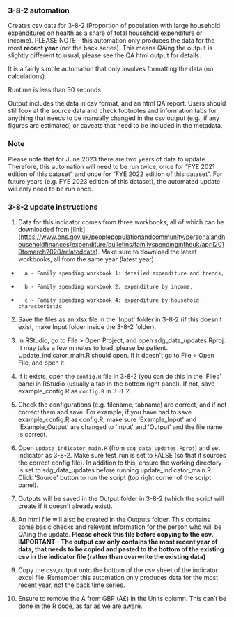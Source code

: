 ### 3-8-2 automation

Creates csv data for 3-8-2 (Proportion of population with large household expenditures on health as a share of total household expenditure or income). PLEASE NOTE - this automation only produces the data for the most **recent year** (not the back series). This means QAing the output is slightly different to usual, please see the QA html output for details.

It is a fairly simple automation that only involves formatting the data (no calculations).

Runtime is less than 30 seconds.

Output includes the data in csv format, and an html QA report. Users should still look at the source data and check footnotes and information tabs for anything that needs to be manually changed in the csv output (e.g., if any figures are estimated) or caveats that need to be included in the metadata.

### Note
Please note that for June 2023 there are two years of data to update. Therefore, this automation will need to be run twice, once for “FYE 2021 edition of this dataset” and once for “FYE 2022 edition of this dataset”. For future years (e.g. FYE 2023 edition of this dataset), the automated update will only need to be run once.

### 3-8-2 update instructions
1) Data for this indicator comes from three workbooks, all of which can be downloaded from [link] (https://www.ons.gov.uk/peoplepopulationandcommunity/personalandhouseholdfinances/expenditure/bulletins/familyspendingintheuk/april2019tomarch2020/relateddata). Make sure to download the latest workbooks, all from the same year (latest year).
-   	a - Family spending workbook 1: detailed expenditure and trends, 
-   	b - Family spending workbook 2: expenditure by income,  
-   	c - Family spending workbook 4: expenditure by household characteristic



2) Save the files as an xlsx file in the 'Input' folder in 3-8-2 (if this doesn't exist, make Input folder inside the 3-8-2 folder). 
3) In RStudio, go to File > Open Project, and open sdg_data_updates.Rproj. It may take a few minutes to load, please be patient. Update_indicator_main.R should open. If it doesn't go to File > Open File, and open it. 
4) If it exists, open the `config.R` file in 3-8-2 (you can do this in the 'Files' panel in RStudio (usually a tab in the bottom right panel). If not, save example_config.R as `config.R` in 3-8-2.
5) Check the configurations (e.g. filename, tabname) are correct, and if not correct them and save. For example, if you have had to save example_config.R as config.R, make sure 'Example_Input' and 'Example_Output' are changed to 'Input' and 'Output' and the file name is correct.

6) Open `update_indicator_main.R` (from `sdg_data_updates.Rproj`) and set indicator as 3-8-2. Make sure test_run is set to FALSE (so that it sources the correct config file). In addition to this, ensure the working directory is set to sdg_data_updates before running update_indicator_main.R. Click 'Source' button to run the script (top right corner of the script panel).  
7) Outputs will be saved in the Output folder in 3-8-2 (which the script will create if it doesn't already exist).  
8) An html file will also be created in the Outputs folder. This contains some basic checks and relevant information for the person who will be QAing the update. **Please check this file before copying to the csv. IMPORTANT - The output csv only contains the most recent year of data, that needs to be copied and pasted to the bottom of the existing csv in the indicator file (rather than overwrite the existing data)**
9) Copy the csv_output onto the bottom of the csv sheet of the indicator excel file. Remember this automation only produces data for the most recent year, not the back time series.
10) Ensure to remove the Â from GBP (Â£) in the Units column. This can’t be done in the R code, as far as we are aware.
